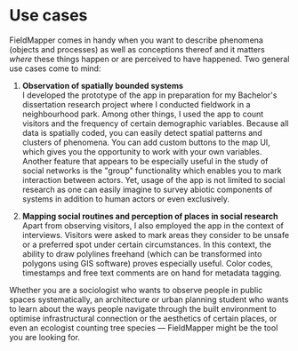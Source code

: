 # Use cases

FieldMapper comes in handy when you want to describe phenomena (objects and processes) as well as conceptions thereof and it matters *where* these things happen or are perceived to have happened. Two general use cases come to mind:
 
1. **Observation of spatially bounded systems**    
I developed the prototype of the app in preparation for my Bachelor's dissertation research project where I conducted fieldwork in a neighbourhood park. Among other things, I used the app to count visitors and the frequency of certain demographic variables. Because all data is spatially coded, you can easily detect spatial patterns and clusters of phenomena. You can add custom buttons to the map UI, which gives you the opportunity to work with your own variables. Another feature that appears to be especially useful in the study of social networks is the "group" functionality which enables you to mark interaction between actors.
Yet, usage of the app is not limited to social research as one can easily imagine to survey abiotic components of systems in addition to human actors or even exclusively. 

2. **Mapping social routines and perception of places in social research**    
Apart from observing visitors, I also employed the app in the context of interviews. Visitors were asked to mark areas they consider to be unsafe or a preferred spot under certain circumstances. In this context, the ability to draw polylines freehand (which can be transformed into polygons using GIS software) proves especially useful. Color codes, timestamps and free text comments are on hand for metadata tagging. 

Whether you are a sociologist who wants to observe people in public spaces systematically, an architecture or urban planning student who wants to learn about the ways people navigate through the built environment to optimise infrastructural connection or the aesthetics of certain places, or even an ecologist counting tree species &mdash; FieldMapper might be the tool you are looking for.
